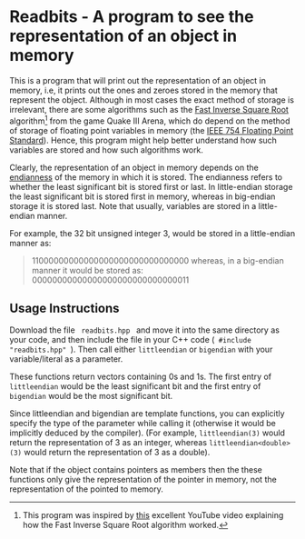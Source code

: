 # Readbits - A program to see the representation of an object in memory

This is a program that will print out the representation of an object in memory, i.e, it prints out the ones and zeroes stored in the memory
that represent the object. Although in most cases the exact method of storage is irrelevant, there are some algorithms such as the
[Fast Inverse Square Root](https://en.wikipedia.org/wiki/Fast_inverse_square_root) algorithm[^1] from the game Quake III Arena, which do depend on
the method of storage of floating point variables in memory (the [IEEE 754 Floating Point Standard](https://en.wikipedia.org/wiki/IEEE_754)). Hence,
this program might help better understand how such variables are stored and how such algorithms work.


Clearly, the representation of an object in memory depends on the [endianness](https://en.wikipedia.org/wiki/Endianness) of the memory in which it is
stored. The endianness refers to whether the least significant bit is stored first or last. In little-endian storage the least significant bit is 
stored first in memory, whereas in big-endian storage it is stored last. Note that usually, variables are stored in a little-endian manner.


For example, the 32 bit unsigned integer 3, would be stored in a little-endian manner as:
> 11000000000000000000000000000000
whereas, in a big-endian manner it would be stored as:
> 00000000000000000000000000000011

## Usage Instructions
Download the file <code> readbits.hpp </code> and move it into the same directory as your code, and then include the file in your C++ code
(<code> #include "readbits.hpp" </code>). Then call either <code>littleendian</code> or <code>bigendian</code> with your variable/literal as a parameter.


These functions return vectors containing 0s and 1s. The first entry of <code>littleendian</code> would be the least significant bit and the first entry of <code>bigendian</code> would be the most significant bit.


Since littleendian and bigendian are template functions, you can explicitly specify the type of the parameter while calling it (otherwise it would be implicitly deduced by the compiler). (For example, <code>littleendian(3)</code> would return the representation of 3 as an integer, whereas <code>littleendian\<double\>(3)</code> would return the representation of 3 as a double).

Note that if the object contains pointers as members then the these functions only give the representation of the pointer in memory, not the 
representation of the pointed to memory.

[^1]: This program was inspired by [this](https://www.youtube.com/watch?v=p8u_k2LIZyo) excellent YouTube video explaining how the Fast Inverse Square Root algorithm worked.